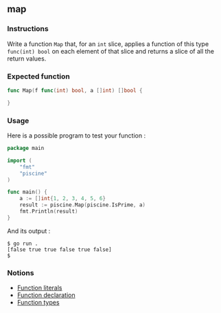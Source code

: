## map

### Instructions

Write a function `Map` that, for an `int` slice, applies a function of this type `func(int) bool` on each element of that slice and returns a slice of all the return values.

### Expected function

```go
func Map(f func(int) bool, a []int) []bool {

}
```

### Usage

Here is a possible program to test your function :

```go
package main

import (
	"fmt"
	"piscine"
)

func main() {
	a := []int{1, 2, 3, 4, 5, 6}
	result := piscine.Map(piscine.IsPrime, a)
	fmt.Println(result)
}
```

And its output :

```console
$ go run .
[false true true false true false]
$
```

### Notions

- [Function literals](https://golang.org/ref/spec#Function_literals)
- [Function declaration](https://golang.org/ref/spec#Function_declarations)
- [Function types](https://golang.org/ref/spec#Function_types)
